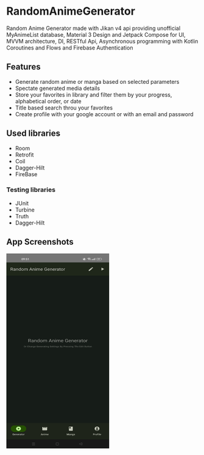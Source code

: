 # RandomAnimeGenerator
Random Anime Generator made with Jikan v4 api providing unofficial MyAnimeList database, Material 3 Design and Jetpack Compose for UI, MVVM architecture, DI, RESTful Api, Asynchronous programming with Kotlin Coroutines and Flows and Firebase Authentication

## Features
- Generate random anime or manga based on selected parameters
- Spectate generated media details
- Store your favorites in library and filter them by your progress, alphabetical order, or date
- Title based search throu your favorites
- Create profile with your google account or with an email and password

## Used libraries
- Room
- Retrofit
- Coil
- Dagger-Hilt
- FireBase
### Testing libraries
- JUnit
- Turbine
- Truth
- Dagger-Hilt

## App Screenshots
<img src="https://github.com/sebastianmartii/RandomAnimeGenerator/blob/master/Screenshots/Screenshot_2023-07-07-09-51-59-75_d83f66b90ef83c80fb871307199ded9d.jpg
" width = "270" height = "510">

